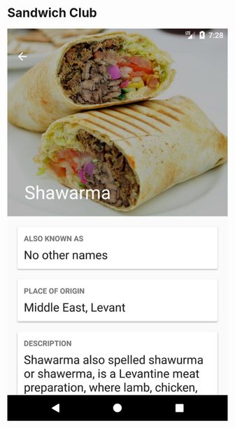 # Sandwich Club
![Sandwich Club Screenshot](https://github.com/omar753sahl/sandwich-club/blob/master/screenshots/Screenshot_1518715702.png)